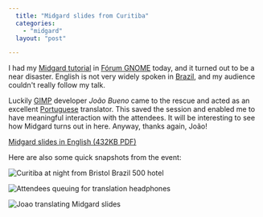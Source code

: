 ```yaml
---
  title: "Midgard slides from Curitiba"
  categories: 
    - "midgard"
  layout: "post"

---
```

I had my [Midgard tutorial][1] in [Fórum GNOME][2] today, and it turned out to be a near disaster. English is not very widely spoken in [Brazil][3], and my audience couldn't really follow my talk. 

Luckily [GIMP][4] developer _João Bueno_ came to the rescue and acted as an excellent [Portuguese][5] translator. This saved the session and enabled me to have meaningful interaction with the attendees. It will be interesting to see how Midgard turns out in here. Anyway, thanks again, João!

[Midgard slides in English (432KB PDF)](https://s3.eu-central-1.amazonaws.com/bergie-iki-fi/Midgard_CMS-20051126-en.pdf)

Here are also some quick snapshots from the event:

![Curitiba at night from Bristol Brazil 500 hotel](https://s3.eu-central-1.amazonaws.com/bergie-iki-fi/Curitiba_at_night.jpg)

![Attendees queuing for translation headphones](https://s3.eu-central-1.amazonaws.com/bergie-iki-fi/People_queuing_for_translation_headphones.jpg)

![Joao translating Midgard slides](https://s3.eu-central-1.amazonaws.com/bergie-iki-fi/Joao_translating_slides.jpg)

[1]: http://bergie.iki.fi/blog/going-to-forum-gnome/
[2]: http://www.forumgnome.com.br/
[3]: http://en.wikipedia.org/wiki/Brazil
[4]: http://www.gimp.org/
[5]: http://en.wikipedia.org/wiki/Portuguese_language
